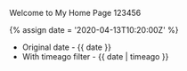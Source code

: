 ---
---

Welcome to My Home Page 123456

{% assign date = '2020-04-13T10:20:00Z' %}

- Original date - {{ date }}
- With timeago filter - {{ date | timeago }}
